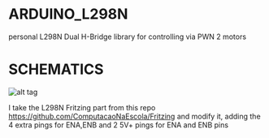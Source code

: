ARDUINO_L298N
=============

personal L298N Dual H-Bridge library for controlling via PWN 2 motors

SCHEMATICS
==========
![alt tag](https://photos-6.dropbox.com/t/2/AABZaaZ8yGtTcrU8hxjzjaP3telmPT42Rwnmp2zg2t-QEQ/12/1807539/png/1024x768/3/1419894000/0/2/Screenshot%202014-12-29%2016.50.18.png/CLOpbiABKAEoAg/cKI3RCx3BwV7BSLugtWK9UYQtQ-fibOtynDKYZj23V0)

I take the L298N Fritzing part from this repo https://github.com/ComputacaoNaEscola/Fritzing
and modify it, adding the 4 extra pings for ENA,ENB and 2 5V+ pings for ENA and ENB pins
